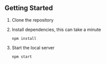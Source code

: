 


## Getting Started


1. Clone the repository

2. Install dependencies, this can take a minute

   ```
   npm install
   ```
3. Start the local server

   ```
   npm start
   ```


